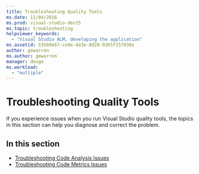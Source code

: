 ```yaml
---
title: Troubleshooting Quality Tools
ms.date: 11/04/2016
ms.prod: visual-studio-dev15
ms.topic: troubleshooting
helpviewer_keywords:
  - "Visual Studio ALM, developing the application"
ms.assetid: 535b9e67-ce9e-4a3e-8d28-9365f257036e
author: gewarren
ms.author: gewarren
manager: douge
ms.workload:
  - "multiple"
---
```

# Troubleshooting Quality Tools

If you experience issues when you run Visual Studio quality tools, the topics in this section can help you diagnose and correct the problem.

## In this section

- [Troubleshooting Code Analysis Issues](../code-quality/troubleshooting-code-analysis-issues.md)
- [Troubleshooting Code Metrics Issues](../code-quality/troubleshooting-code-metrics-issues.md)